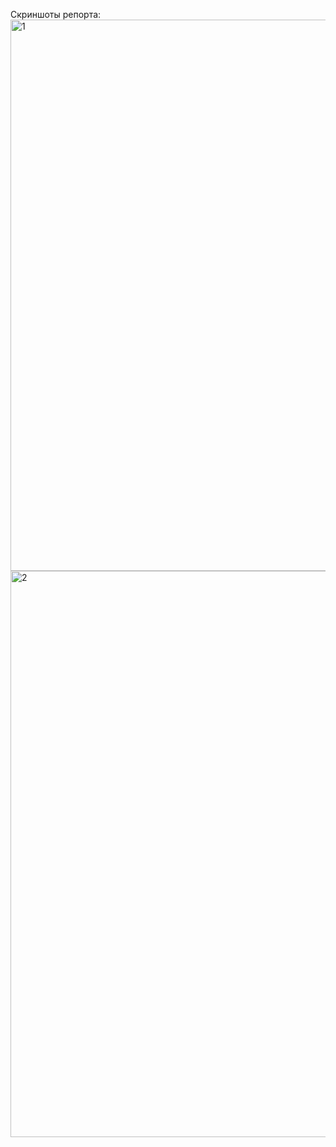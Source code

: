
Скриншоты репорта:
<img width="1747" height="882" alt="1" src="https://github.com/user-attachments/assets/4aebb23c-1c41-4876-b298-b62026ba5873" />
<img width="1632" height="906" alt="2" src="https://github.com/user-attachments/assets/73d03f89-2081-4b43-8330-82da59d4bfd5" />


